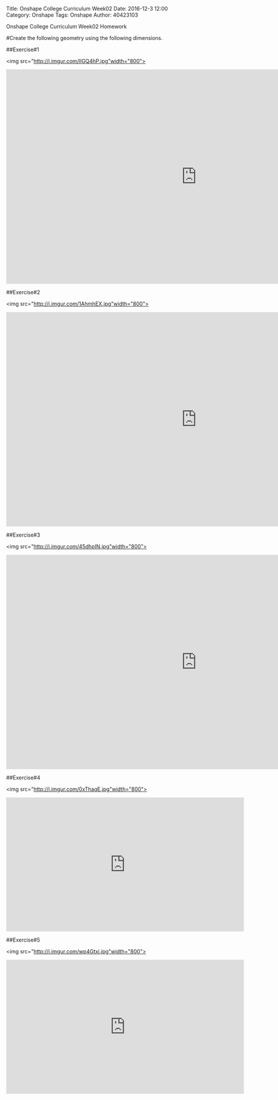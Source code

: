 Title: Onshape College Curriculum Week02
Date: 2016-12-3 12:00
Category: Onshape
Tags: Onshape
Author: 40423103

Onshape College Curriculum Week02 Homework

<!-- PELICAN_END_SUMMARY -->


#Create the following geometry using the following dimensions.

##Exercise#1

<img src="http://i.imgur.com/llGQ4hP.jpg"width="800">

<iframe src="https://player.vimeo.com/video/190911807" width="1024" height="576" frameborder="0" webkitallowfullscreen mozallowfullscreen allowfullscreen></iframe>

##Exercise#2

<img src="http://i.imgur.com/1AhmhEX.jpg"width="800">

<iframe src="https://player.vimeo.com/video/190927575" width="1024" height="576" frameborder="0" webkitallowfullscreen mozallowfullscreen allowfullscreen></iframe>

##Exercise#3

<img src="http://i.imgur.com/45dhpIN.jpg"width="800">

<iframe src="https://player.vimeo.com/video/190932907" width="1024" height="576" frameborder="0" webkitallowfullscreen mozallowfullscreen allowfullscreen></iframe>

##Exercise#4

<img src="http://i.imgur.com/0xThaqE.jpg"width="800">

<iframe width="640" height="360" src="https://www.youtube.com/embed/Pb3rIm0Qs0s" width="1024" height="576" frameborder="0" allowfullscreen></iframe>

##Exercise#5

<img src="http://i.imgur.com/wp4Gtxi.jpg"width="800">

<iframe width="640" height="360" src="https://www.youtube.com/embed/SZcvWfRfxlU" width="1024" height="576" frameborder="0" allowfullscreen></iframe>









